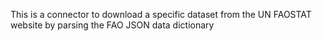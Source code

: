 This is a connector to download a specific dataset from the UN FAOSTAT website by parsing the FAO JSON data dictionary
